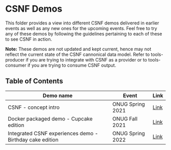 # CSNF Demos 
This folder provides a view into different CSNF demos delivered in earlier events as well as any new ones for the upcoming events. 
Feel free to try any of these demos by following the guidelines pertaining to each of these to see CSNF in action.

**Note:** These demos are not updated and kept current, hence may not reflect the current state of the CSNF cannonical data model. Refer to tools-producer if you are trying to integrate with CSNF as a provider or to tools-consumer if you are trying to consume CSNF output.

## Table of Contents
| Demo name  |  Event   |  Link  |
|-------|-------|------|
| CSNF - concept intro |  ONUG Spring 2021  |  [Link](demos/csnf#cloud-security-notifications-framework)  | 
| Docker packaged demo - Cupcake edition | ONUG Fall 2021 | [Link](demos/demo-service#readme)  |
| Integrated CSNF experiences demo - Birthday cake edition  |  ONUG Spring 2022  | [Link](demos/birthday-cake#readme)  | 

